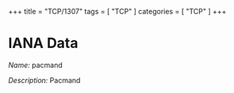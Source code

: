 +++
title = "TCP/1307"
tags = [ "TCP" ]
categories = [ "TCP" ]
+++

# IANA Data

_Name:_ pacmand

_Description:_ Pacmand

